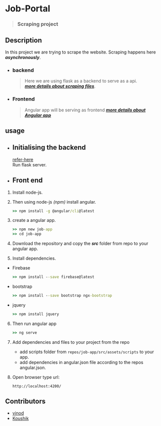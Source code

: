 # Job-Portal
> ### Scraping project

## Description

In this project we are trying to scrape the website. Scraping happens here ***asynchronously***.

- ### backend
  > Here we are using flask as a backend to serve as a api.  
  ***[more details about scraping files](https://github.com/raita0100/Job-Portal/blob/master/backend/)***.  
  
- ### Frontend
  > Angular app will be serving as frontend
  ***[more details about Angular app](https://github.com/raita0100/Job-Portal/blob/master/job-app/)***
 
 ## usage 
 - ## Initialising the backend
    [refer-here](https://github.com/raita0100/Job-Portal/tree/master/backend#requirements)  
    Run flask server.
  
 - ## Front end  
  1. Install node-js.  
 
  2. Then using node-js _(npm)_ install angular.  
     ```cmd
     >> npm install -g @angular/cli@latest
     ```
  3. create a angular app.  
     ```cmd
     >> npm new job-app
     >> cd job-app
     ```  
  4. Download the repository and copy the ***src*** folder from repo to your angular app.   
    
  5. Install dependencies.  
   - Firebase
     ```cmd
     >> npm install --save firebase@latest
     ```
   - bootstrap
     ```cmd
     >> npm install --save bootstrap ngx-bootstrap
     ```
   - jquery
     ```cmd
     >> npm install jquery
     ```
      
  6. Then run angular app
     ```cmd
     >> ng serve
     ```  
  7. Add dependencies and files to your project from the repo
     * add scripts folder from ```repos/job-app/src/assets/scripts``` to your app.
     * add dependencies in angular.json file according to the repos angular.json.
     
  8. Open browser type url:
     ```link
     http://localhost:4200/
     ```
     
## Contributors
* [vinod](https://github.com/raita0100)
* [Koushik](https://github.com/koushikkolli)
 
